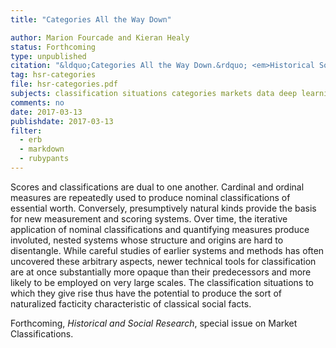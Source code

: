 ```yaml
---
title: "Categories All the Way Down"

author: Marion Fourcade and Kieran Healy
status: Forthcoming
type: unpublished
citation: "&ldquo;Categories All the Way Down.&rdquo; <em>Historical Social Research</em>, special issue on Market Classifications." 
tag: hsr-categories
file: hsr-categories.pdf
subjects: classification situations categories markets data deep learning
comments: no
date: 2017-03-13
publishdate: 2017-03-13
filter:
  - erb
  - markdown
  - rubypants
---
```


Scores and classifications are dual to one another. Cardinal and ordinal measures are repeatedly used to produce nominal classifications of essential worth. Conversely, presumptively natural kinds provide the basis for new measurement and scoring systems. Over time, the iterative application of nominal classifications and quantifying measures produce involuted, nested systems whose structure and origins are hard to disentangle. While careful studies of earlier systems and methods has often uncovered these arbitrary aspects, newer technical tools for classification are at once substantially more opaque than their predecessors and more likely to be employed on very large scales. The classification situations to which they give rise thus have the potential to produce the sort of naturalized facticity characteristic of classical social facts.

Forthcoming, *Historical and Social Research*, special issue on Market Classifications.
